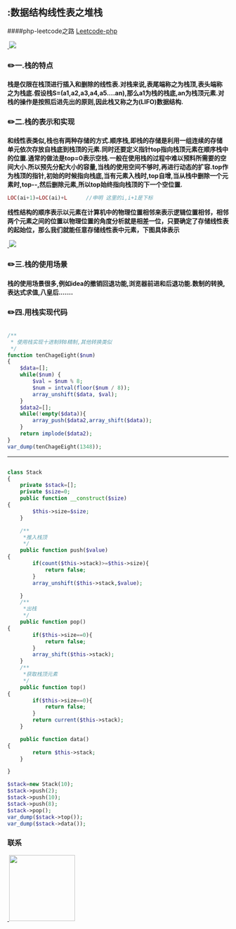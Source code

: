 ## :数据结构线性表之堆栈

####php-leetcode之路 [Leetcode-php](https://github.com/wuqinqiang/leetcode-php)

<a href="https://github.com/wuqinqiang/">
​    <img src="https://github.com/wuqinqiang/Lettcode-php/blob/master/images/dui.jpg">
</a> 

### :pencil2:一.栈的特点
**栈是仅限在栈顶进行插入和删除的线性表.对栈来说,表尾端称之为栈顶,表头端称之为栈底.假设栈S=(a1,a2,a3,a4,a5....an),那么a1为栈的栈底,an为栈顶元素.对栈的操作是按照后进先出的原则,因此栈又称之为(LIFO)数据结构.**

### :pencil2:二.栈的表示和实现
**和线性表类似,栈也有两种存储的方式.顺序栈,即栈的存储是利用一组连续的存储单元依次存放自栈底到栈顶的元素.同时还要定义指针top指向栈顶元素在顺序栈中的位置.通常的做法是top=0表示空栈.一般在使用栈的过程中难以预料所需要的空间大小.所以预先分配大小的容量,当栈的使用空间不够时,再进行动态的扩容.top作为栈顶的指针,初始的时候指向栈底,当有元素入栈时,top自增,当从栈中删除一个元素时,top--,然后删除元素,所以top始终指向栈顶的下一个空位置.**
  ```php
LOC(ai+1)=LOC(ai)+L      //申明 这里的i,i+1是下标
```
**线性结构的顺序表示以元素在计算机中的物理位置相邻来表示逻辑位置相邻，相邻两个元素之间的位置以物理位置的角度分析就是相差一位，只要确定了存储线性表的起始位，那么我们就能任意存储线性表中元素，下图具体表示**

<a href="https://github.com/wuqinqiang/">
​    <img src="https://github.com/wuqinqiang/Lettcode-php/blob/master/images/top.jpg">
</a> 

### :pencil2:三.栈的使用场景
**栈的使用场景很多,例如idea的撤销回退功能,浏览器前进和后退功能.数制的转换,表达式求值,八皇后.......**
### :pencil2:四.用栈实现代码
```php

/**
 * 使用栈实现十进制转8精制,其他转换类似
 */
function tenChageEight($num)
{
    $data=[];
    while($num) {
        $val = $num % 8;
        $num = intval(floor($num / 8));
        array_unshift($data, $val);
    }
    $data2=[];
    while(!empty($data)){
        array_push($data2,array_shift($data));
    }
    return implode($data2);
}
var_dump(tenChageEight(1348));
```
****
```php

class Stack
{
    private $stack=[];
    private $size=0;
    public function __construct($size)
{
        $this->size=$size;
    }

    /**
     *推入栈顶
     */
    public function push($value)
{
        if(count($this->stack)>=$this->size){
            return false;
        }
        array_unshift($this->stack,$value);

    }
    /**
     *出栈
     */
    public function pop()
{
        if($this->size==0){
            return false;
        }
        array_shift($this->stack);
    }
    /**
     *获取栈顶元素
     */
    public function top()
{
        if($this->size==0){
            return false;
        }
        return current($this->stack);
    }

    public function data()
{
        return $this->stack;
    }

}

$stack=new Stack(10);
$stack->push(2);
$stack->push(10);
$stack->push(8);
$stack->pop();
var_dump($stack->top());
var_dump($stack->data());
```
### 联系

<a href="https://github.com/wuqinqiang/">
​    <img src="https://github.com/wuqinqiang/Lettcode-php/blob/master/qrcode_for_gh_c194f9d4cdb1_430.jpg" width="150px" height="150px">
</a> 
   
    
    
    

